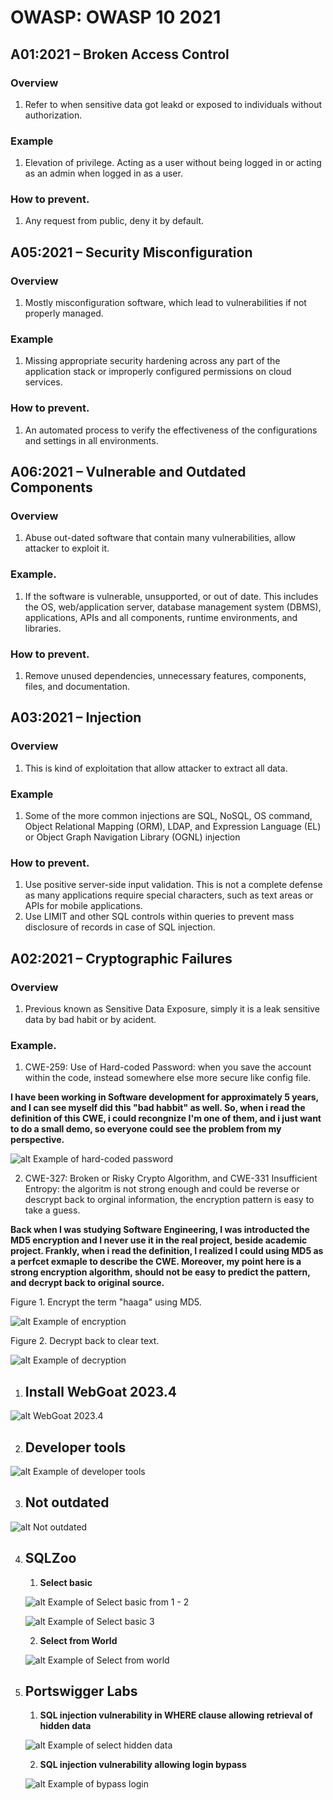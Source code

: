 # OWASP: OWASP 10 2021

## A01:2021 – Broken Access Control
### Overview
1. Refer to when sensitive data got leakd or exposed to individuals without authorization.

### Example
1. Elevation of privilege. Acting as a user without being logged in or acting as an admin when logged in as a user.

### How to prevent.
1. Any request from public, deny it by default.

## A05:2021 – Security Misconfiguration
### Overview
1. Mostly misconfiguration software, which lead to vulnerabilities if not properly managed.

### Example
1. Missing appropriate security hardening across any part of the application stack or improperly configured permissions on cloud services.

### How to prevent.
1. An automated process to verify the effectiveness of the configurations and settings in all environments.

## A06:2021 – Vulnerable and Outdated Components
### Overview
1. Abuse out-dated software that contain many vulnerabilities, allow attacker to exploit it.

### Example.
1. If the software is vulnerable, unsupported, or out of date. This includes the OS, web/application server, database management system (DBMS), applications, APIs and all components, runtime environments, and libraries.

### How to prevent.
1. Remove unused dependencies, unnecessary features, components, files, and documentation.

## A03:2021 – Injection
### Overview
1. This is kind of exploitation that allow attacker to extract all data.

### Example
1. Some of the more common injections are SQL, NoSQL, OS command, Object Relational Mapping (ORM), LDAP, and Expression Language (EL) or Object Graph Navigation Library (OGNL) injection

### How to prevent.
1. Use positive server-side input validation. This is not a complete defense as many applications require special characters, such as text areas or APIs for mobile applications.
2. Use LIMIT and other SQL controls within queries to prevent mass disclosure of records in case of SQL injection.

## A02:2021 – Cryptographic Failures
### Overview
1.  Previous known as Sensitive Data Exposure, simply it is a leak sensitive data by bad habit or by acident.

### Example.
1. CWE-259: Use of Hard-coded Password: when you save the account within the code, instead somewhere else more secure like config file.

**I have been working in Software development for approximately 5 years, and I can see myself did this "bad habbit" as well. So, when i read the definition of this CWE, i could recongnize I'm one of them, and i just want to do a small demo, so everyone could see the problem from my perspective.**

![alt Example of hard-coded password](image/hard-code-password.png)

2. CWE-327: Broken or Risky Crypto Algorithm, and CWE-331 Insufficient Entropy: the algoritm is not strong enough and could be reverse or descrypt back to orginal information, the encryption pattern is easy to take a guess. 

**Back when I was studying Software Engineering, I was introducted the MD5 encryption and I never use it in the real project, beside academic project. Frankly, when i read the definition, I realized I could using MD5 as a perfcet exmaple to describe the CWE. Moreover, my point here is a strong encryption algorithm, should not be easy to predict the pattern, and decrypt back to original source.**

Figure 1. Encrypt the term "haaga" using MD5.


![alt Example of encryption](image/encrypt.png)


Figure 2. Decrypt back to clear text.


![alt Example of decryption](image/decrypt.png)

1.  ## Install WebGoat 2023.4

![alt WebGoat 2023.4](image/webgoat.png)

2.  ## Developer tools

![alt Example of developer tools](image/developertool.png)

3.  ## Not outdated

![alt Not outdated](image/not-out-date.png)

4.  ## SQLZoo
    1.  **Select basic**

    ![alt Example of Select basic from 1 - 2](image/SQLZoo-1-2.png)

    ![alt Example of Select basic 3](image/SQLZoo-3.png)

    2.  **Select from World**

    ![alt Example of Select from world ](image/SQLZoo-2.png)

5. ## Portswigger Labs

    1. **SQL injection vulnerability in WHERE clause allowing retrieval of hidden data**

    ![alt Example of select hidden data ](image/hidden-data.png)

    2. **SQL injection vulnerability allowing login bypass**

    ![alt Example of bypass login ](image/bypass-login.png)
